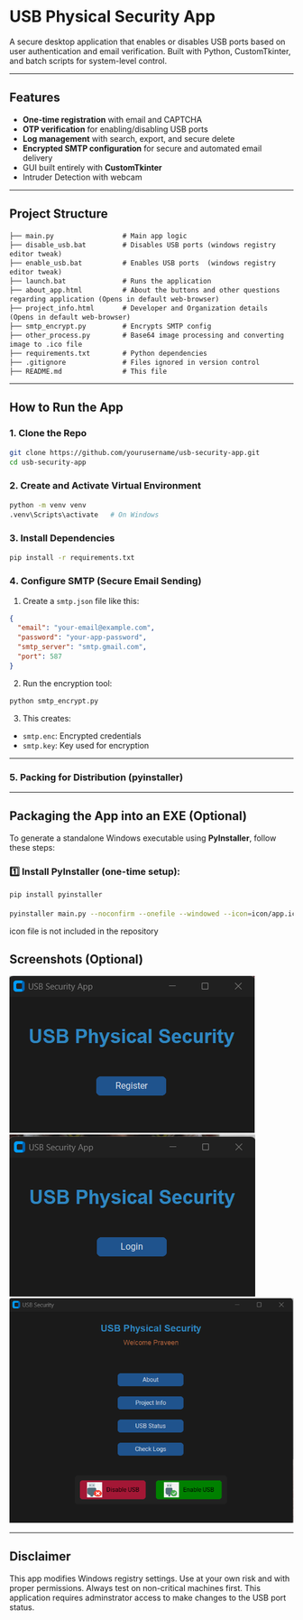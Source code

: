 # USB Physical Security App

A secure desktop application that enables or disables USB ports based on user authentication and email verification. Built with Python, CustomTkinter, and batch scripts for system-level control.

---

## Features

- **One-time registration** with email and CAPTCHA
- **OTP verification** for enabling/disabling USB ports
- **Log management** with search, export, and secure delete
- **Encrypted SMTP configuration** for secure and automated email delivery
- GUI built entirely with **CustomTkinter**
- Intruder Detection with webcam

---

## Project Structure

```
├── main.py                 # Main app logic
├── disable_usb.bat         # Disables USB ports (windows registry editor tweak)
├── enable_usb.bat          # Enables USB ports  (windows registry editor tweak)
├── launch.bat              # Runs the application
├── about_app.html          # About the buttons and other questions regarding application (Opens in default web-browser)
├── project_info.html       # Developer and Organization details (Opens in default web-browser)
├── smtp_encrypt.py         # Encrypts SMTP config
├── other_process.py        # Base64 image processing and converting image to .ico file
├── requirements.txt        # Python dependencies
├── .gitignore              # Files ignored in version control
├── README.md               # This file
```

---

## How to Run the App

### 1️. Clone the Repo
```bash
git clone https://github.com/yourusername/usb-security-app.git
cd usb-security-app
```

### 2️. Create and Activate Virtual Environment
```bash
python -m venv venv
.venv\Scripts\activate   # On Windows
```

### 3️. Install Dependencies
```bash
pip install -r requirements.txt
```

### 4️. Configure SMTP (Secure Email Sending)

1. Create a `smtp.json` file like this:

```json
{
  "email": "your-email@example.com",
  "password": "your-app-password",
  "smtp_server": "smtp.gmail.com",
  "port": 587
}
```

2. Run the encryption tool:
```bash
python smtp_encrypt.py
```

3. This creates:
- `smtp.enc`: Encrypted credentials
- `smtp.key`: Key used for encryption

---

### 5. Packing for Distribution (pyinstaller)

---
## Packaging the App into an EXE (Optional)

To generate a standalone Windows executable using **PyInstaller**, follow these steps:

### 1️⃣ Install PyInstaller (one-time setup):
```bash
pip install pyinstaller

pyinstaller main.py --noconfirm --onefile --windowed --icon=icon/app.ico --name "USB Security App"
```
icon file is not included in the repository 

## Screenshots (Optional)

![App Screenshot](assets/app_registration_screen.png)
![App Screenshot](assets/app_login_screen.png)
![App Screenshot](assets/app_main_screen.png)


---

## Disclaimer

This app modifies Windows registry settings. Use at your own risk and with proper permissions. Always test on non-critical machines first. This application requires adminstrator access to make changes to the USB port status.
